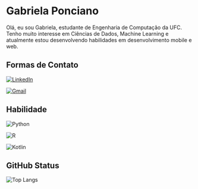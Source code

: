 # Gabriela Ponciano

Olá, eu sou Gabriela, estudante de Engenharia de Computação da UFC. Tenho muito interesse em Ciências de Dados, Machine Learning e atualmente estou desenvolvendo habilidades em desenvolvimento mobile e web. 

## Formas de Contato
[![LinkedIn](https://img.shields.io/badge/LinkedIn-0077B5?style=for-the-badge&logo=linkedin&logoColor=white)](https://www.linkedin.com/in/gabriela-ponciano-b87109292?lipi=urn%3Ali%3Apage%3Ad_flagship3_profile_view_base_contact_details%3BxhIoomhoSW6XMAXhWX7xhg%3D%3D)

[![Gmail](https://img.shields.io/badge/Gmail-333333?style=for-the-badge&logo=gmail&logoColor=red)](mailto:gabriela.ponciano2016@gmail.com)

## Habilidade
![Python](https://img.shields.io/badge/python-3670A0?style=for-the-badge&logo=python&logoColor=ffdd54)

![R](https://img.shields.io/badge/R-276DC3?style=for-the-badge&logo=r&logoColor=white)

![Kotlin](https://img.shields.io/badge/Kotlin-0095D5?&style=for-the-badge&logo=kotlin&logoColor=white)


## GitHub Status
![Top Langs](https://github-readme-stats-git-masterrstaa-rickstaa.vercel.app/api/top-langs/?username=gabisponciano&bg_color=000&border_color=30A3DC&title_color=E94D5F&text_color=FFF)
